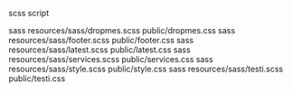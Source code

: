 scss script 

sass resources/sass/dropmes.scss public/dropmes.css
sass resources/sass/footer.scss public/footer.css
sass resources/sass/latest.scss public/latest.css
sass resources/sass/services.scss public/services.css
sass resources/sass/style.scss public/style.css
sass resources/sass/testi.scss public/testi.css
